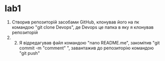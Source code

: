 # lab1
1. Створив репозиторій засобами GitHub, клонував його на пк командою "git clone Devops", де Devops це папка в яку я клонував репозиторій
2. 2. Я відредагував файл командою "nano README.me", закомітив "git commit -m "comment" ", завантажив до репозиторію командою "git push"

